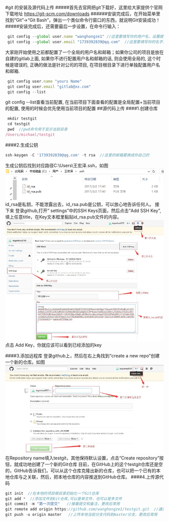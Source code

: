 #git 的安装及源代码上传
#####首先去官网把git下载好，这里给大家提供个官网下载地址
https://git-scm.com/downloads
######安装完成后，在开始菜单里找到“Git”->“Git Bash”，弹出一个类似命令行窗口的东西，就说明Git安装成功！
#####安装完成后，还需要最后一步设置，在命令行输入：
``` js
 git config --global user.name "wanghongze1" //这里要填写你的用户名，设置提交人姓名
 git config --global user.email "1739392839@qq.com"  //这里要填写你的名字，设置提交人邮箱
 ```
 大家刚开始使用之前都配置了一个全局的用户名和邮箱；如果你公司的项目是放在自建的gitlab上面, 如果你不进行配置用户名和邮箱的话, 则会使用全局的, 这个时候是错误的, 正确的做法是针对公司的项目, 在项目根目录下进行单独配置用户名和邮箱.
``` js
 git config user.name "yours Name"
 git config user.email "gitlab@xx.com"
 git config --list
```
 git config --list查看当前配置, 在当前项目下面查看的配置是全局配置+当前项目的配置, 使用的时候会优先使用当前项目的配置
##源代码上传
####1.创建仓库
``` js
 mkdir testgit
 cd testgit
 pwd  //pwd命令用于显示当前目录
/Users/michael/testgit
```
####2.生成公钥
``` js
ssh-keygen -C '1739392839@qq.com' -t rsa  //这里的邮箱要换成你自己的
```
生成公钥后找到对应路径C:\Users\王宏泽\.ssh，如图
![](img\git1.png)
id_rsa是私钥，不能泄露出去，id_rsa.pub是公钥，可以放心地告诉任何人。
接下来 登录github,打开” settings”中的SSH Keys页面，然后点击“Add SSH Key”,填上任意title，在Key文本框里黏贴id_rsa.pub文件的内容。
![](img\git3.jpg)
点击 Add Key，你就应该可以看到已经添加的key

####3.添加远程库
登录github上，然后在右上角找到“create a new repo”创建一个新的仓库。如图
![](img\git2.jpg)
在Repository name填入testgit，其他保持默认设置，点击“Create repository”按钮，就成功地创建了一个新的Git仓库
目前，在GitHub上的这个testgit仓库还是空的，GitHub告诉我们，可以从这个仓库克隆出新的仓库，也可以把一个已有的本地仓库与之关联，然后，把本地仓库的内容推送到GitHub仓库。
####4.上传源代码
``` js
git init  //在本地的项目根目录初始化一个Git仓库
git add *  //添加文件到Git仓库,可以是单文件，也可以是多文件
git commit -m "第一次提交"   //接着提交和备注，更改后常用
git remote add origin https://github.com/wanghongze1/testgit.git  //通过Git远程添加到仓库源
git push -u origin master   //上传本地当前分支代码到master分支，更改后常用
```